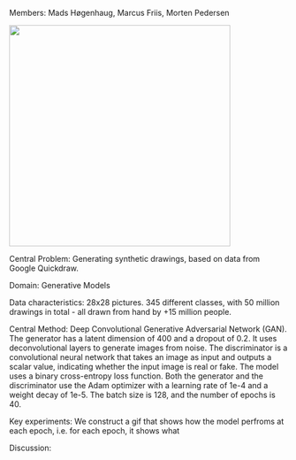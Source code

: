 Members: Mads Høgenhaug, Marcus Friis, Morten Pedersen

<img src="figs/mnist_train_example.gif" width="400">

Central Problem: Generating synthetic drawings, based on data from Google Quickdraw. 

Domain: Generative Models

Data characteristics: 28x28 pictures. 345 different classes, with 50 million drawings in total - all drawn from hand by +15 million people. 


Central Method: Deep Convolutional Generative Adversarial Network (GAN). The generator has a latent dimension of 400 and a dropout of 0.2. It uses deconvolutional layers to generate images from noise. The discriminator is a convolutional neural network that takes an image as input and outputs a scalar value, indicating whether the input image is real or fake. 
The model uses a binary cross-entropy loss function. Both the generator and the discriminator use the Adam optimizer with a learning rate of 1e-4 and a weight decay of 1e-5. The batch size is 128, and the number of epochs is 40.

Key experiments: We construct a gif that shows how the model perfroms at each epoch, i.e. for each epoch, it shows what 

Discussion:
